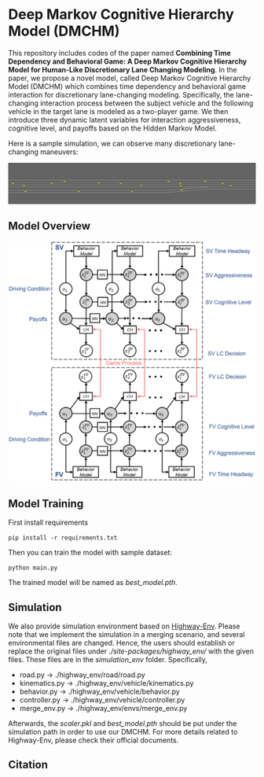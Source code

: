 #  Deep Markov Cognitive Hierarchy Model (DMCHM)
 This repository includes codes of the paper named **Combining Time Dependency and Behavioral Game: A Deep Markov Cognitive Hierarchy Model for Human-Like Discretionary Lane Changing Modeling**. In the paper, we propose a novel model, called Deep Markov Cognitive Hierarchy Model (DMCHM) which combines time dependency and behavioral game interaction for discretionary lane-changing modeling. Specifically, the lane-changing interaction process between the subject vehicle and the following vehicle in the target lane is modeled as a two-player game. We then introduce three dynamic latent variables for interaction aggressiveness, cognitive level, and payoffs based on the Hidden Markov Model.

Here is a sample simulation, we can observe many discretionary lane-changing maneuvers:

<img src="img/sample.gif" alt="sample" width="1200" />

## Model Overview

<img src="img/model.png" alt="model" width="600" />



## Model Training

First install requirements

```shell
pip install -r requirements.txt
```

Then you can train the model with sample dataset:

```shell
python main.py
```

The trained model will be named as *best_model.pth*.



## Simulation

We also provide simulation environment based on [Highway-Env](https://github.com/Farama-Foundation/HighwayEnv). Please note that we implement the simulation in a merging scenario, and several environmental files are changed. Hence, the users should establish or replace the original files under *./site-packages/highway_env/* with the given files. These files are in the *simulation_env* folder. Specifically,

- road.py -> ./highway_env/road/road.py
- kinematics.py -> ./highway_env/vehicle/kinematics.py
- behavior.py -> ./highway_env/vehicle/behavior.py
- controller.py -> ./highway_env/vehicle/controller.py
- merge_env.py -> ./highway_env/envs/merge_env.py

Afterwards, the *scaler.pkl* and *best_model.pth* should be put under the simulation path in order to use our DMCHM. For more details related to Highway-Env, please check their official documents. 



## Citation

